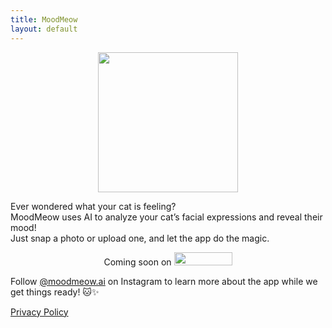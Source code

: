 ```yaml
---
title: MoodMeow
layout: default
---
```

<link rel="stylesheet" href="style.css">

<p align='center'>
  <img src="https://github.com/user-attachments/assets/d8e94048-9033-4a8f-b979-98300b2bad2d" width=224 height=224>
</p>

<p>
  Ever wondered what your cat is feeling?<br>
  MoodMeow uses AI to analyze your cat’s facial expressions and reveal their mood!<br>
  Just snap a photo or upload one, and let the app do the magic.<br>
</p>

<p align='center'>
  Coming soon on 
  <img src="https://github.com/user-attachments/assets/8a9b83d6-9f5e-434e-b118-012c8e9f4087" width=93 height=21>
</p>

<p>
  Follow <a href="https://www.instagram.com/moodmeow.ai?igsh=djZsZHRod25nb3Qz" target="_blank">@moodmeow.ai</a> on Instagram to learn more about the app while we get things ready! 🐱✨
</p>

[Privacy Policy](privacy_policy.md)
